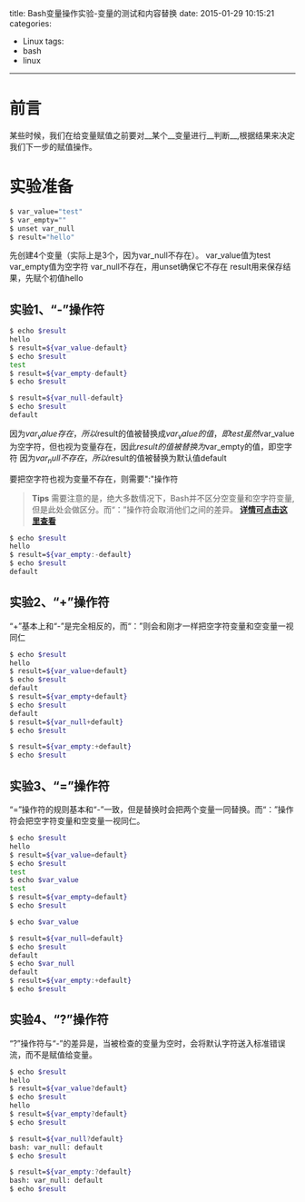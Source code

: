 title: Bash变量操作实验-变量的测试和内容替换
date: 2015-01-29 10:15:21
categories:
- Linux
tags:
- bash
- linux
---
# 前言
某些时候，我们在给变量赋值之前要对__某个__变量进行__判断__,根据结果来决定我们下一步的赋值操作。
# 实验准备
``` bash
$ var_value="test"
$ var_empty=""
$ unset var_null
$ result="hello"
```
先创建4个变量（实际上是3个，因为var_null不存在）。
var_value值为test
var_empty值为空字符
var_null不存在，用unset确保它不存在
result用来保存结果，先赋个初值hello
<!-- more -->
## 实验1、“-”操作符
``` bash
$ echo $result
hello
$ result=${var_value-default}
$ echo $result
test
$ result=${var_empty-default}
$ echo $result

$ result=${var_null-default}
$ echo $result
default
```
因为$var_value存在，所以$result的值被替换成$var_value的值，即test
虽然$var_value为空字符，但也视为变量存在，因此$result的值被替换为$var_empty的值，即空字符
因为$var_null不存在，所以$result的值被替换为默认值default

要把空字符也视为变量不存在，则需要":"操作符
>__Tips__
>需要注意的是，绝大多数情况下，Bash并不区分空变量和空字符变量,但是此处会做区分。而“：”操作符会取消他们之间的差异。
>[__详情可点击这里查看__](http://stackoverflow.com/questions/12262696/using-unset-vs-setting-a-variable-to-empty)

``` bash
$ echo $result
hello
$ result=${var_empty:-default}
$ echo $result
default
```
## 实验2、“+”操作符
“+”基本上和“-”是完全相反的，而“：”则会和刚才一样把空字符变量和空变量一视同仁
``` bash
$ echo $result
hello
$ result=${var_value+default}
$ echo $result
default
$ result=${var_empty+default}
$ echo $result
default
$ result=${var_null+default}
$ echo $result

$ result=${var_empty:+default}
$ echo $result

```
## 实验3、“=”操作符
“=”操作符的规则基本和“-”一致，但是替换时会把两个变量一同替换。而“：”操作符会把空字符变量和空变量一视同仁。
``` bash
$ echo $result
hello
$ result=${var_value=default}
$ echo $result
test
$ echo $var_value
test
$ result=${var_empty=default}
$ echo $result

$ echo $var_value

$ result=${var_null=default}
$ echo $result
default
$ echo $var_null
default
$ result=${var_empty:+default}
$ echo $result

```
## 实验4、“?”操作符
“?”操作符与“-”的差异是，当被检查的变量为空时，会将默认字符送入标准错误流，而不是赋值给变量。
``` bash
$ echo $result
hello
$ result=${var_value?default}
$ echo $result
hello
$ result=${var_empty?default}
$ echo $result

$ result=${var_null?default}
bash: var_null: default
$ echo $result

$ result=${var_empty:?default}
bash: var_null: default
$ echo $result

```
